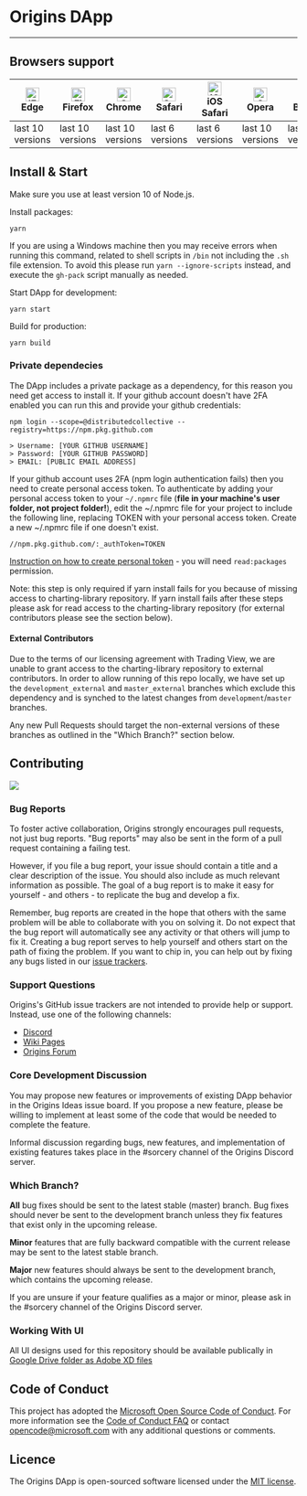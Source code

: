 # Origins DApp

---

## Browsers support

| <img src="https://raw.githubusercontent.com/alrra/browser-logos/master/src/edge/edge_48x48.png" alt="IE / Edge" width="24px" height="24px" /><br/>Edge | <img src="https://raw.githubusercontent.com/alrra/browser-logos/master/src/firefox/firefox_48x48.png" alt="Firefox" width="24px" height="24px" /><br/>Firefox | <img src="https://raw.githubusercontent.com/alrra/browser-logos/master/src/chrome/chrome_48x48.png" alt="Chrome" width="24px" height="24px" /><br/>Chrome | <img src="https://raw.githubusercontent.com/alrra/browser-logos/master/src/safari/safari_48x48.png" alt="Safari" width="24px" height="24px" /><br/>Safari | <img src="https://raw.githubusercontent.com/alrra/browser-logos/master/src/safari-ios/safari-ios_48x48.png" alt="iOS Safari" width="24px" height="24px" /><br/>iOS Safari | <img src="https://raw.githubusercontent.com/alrra/browser-logos/master/src/opera/opera_48x48.png" alt="Opera" width="24px" height="24px" /><br/>Opera | <img src="https://raw.githubusercontent.com/alrra/browser-logos/master/src/brave/brave_48x48.png" alt="Opera" width="24px" height="24px" /><br/>Brave |
| ------------------------------------------------------------------------------------------------------------------------------------------------------ | ------------------------------------------------------------------------------------------------------------------------------------------------------------- | --------------------------------------------------------------------------------------------------------------------------------------------------------- | --------------------------------------------------------------------------------------------------------------------------------------------------------- | ------------------------------------------------------------------------------------------------------------------------------------------------------------------------- | ----------------------------------------------------------------------------------------------------------------------------------------------------- | ----------------------------------------------------------------------------------------------------------------------------------------------------- |
| last 10 versions                                                                                                                                       | last 10 versions                                                                                                                                              | last 10 versions                                                                                                                                          | last 6 versions                                                                                                                                           | last 6 versions                                                                                                                                                           | last 10 versions                                                                                                                                      | last 10 versions                                                                                                                                      |

## Install & Start

Make sure you use at least version 10 of Node.js.

Install packages:

```shell
yarn
```

If you are using a Windows machine then you may receive errors when running this command, related to shell scripts in `/bin` not including the `.sh` file extension. To avoid this please run `yarn --ignore-scripts` instead, and execute the `gh-pack` script manually as needed.

Start DApp for development:

```shell
yarn start
```

Build for production:

```shell
yarn build
```

### Private dependecies

The DApp includes a private package as a dependency, for this reason you need get access to install it.
If your github account doesn't have 2FA enabled you can run this and provide your github credentials:

```
npm login --scope=@distributedcollective --registry=https://npm.pkg.github.com

> Username: [YOUR GITHUB USERNAME]
> Password: [YOUR GITHUB PASSWORD]
> EMAIL: [PUBLIC EMAIL ADDRESS]
```

If your github account uses 2FA (npm login authentication fails) then you need to create personal access token.
To authenticate by adding your personal access token to your `~/.npmrc` file (**file in your machine's user folder, not project folder!**), edit the ~/.npmrc file for your project to include the following line, replacing TOKEN with your personal access token. Create a new ~/.npmrc file if one doesn't exist.

```
//npm.pkg.github.com/:_authToken=TOKEN
```

[Instruction on how to create personal token](https://docs.github.com/en/github/authenticating-to-github/keeping-your-account-and-data-secure/creating-a-personal-access-token) - you will need `read:packages` permission.

Note: this step is only required if yarn install fails for you because of missing access to charting-library repository.
If yarn install fails after these steps please ask for read access to the charting-library repository (for external contributors please see the section below).

#### External Contributors

Due to the terms of our licensing agreement with Trading View, we are unable to grant access to the charting-library repository to external contributors. In order to allow running of this repo locally, we have set up the `development_external` and `master_external` branches which exclude this dependency and is synched to the latest changes from `development`/`master` branches.

Any new Pull Requests should target the non-external versions of these branches as outlined in the "Which Branch?" section below.

## Contributing

<a href="https://github.com/DistributedCollective/origins-fe/graphs/contributors">
  <img src="https://contrib.rocks/image?repo=DistributedCollective/origins-fe" />
</a>

### Bug Reports

To foster active collaboration, Origins strongly encourages pull requests, not just bug reports. "Bug reports" may also be sent in the form of a pull request containing a failing test.

However, if you file a bug report, your issue should contain a title and a clear description of the issue. You should also include as much relevant information as possible. The goal of a bug report is to make it easy for yourself - and others - to replicate the bug and develop a fix.

Remember, bug reports are created in the hope that others with the same problem will be able to collaborate with you on solving it. Do not expect that the bug report will automatically see any activity or that others will jump to fix it. Creating a bug report serves to help yourself and others start on the path of fixing the problem. If you want to chip in, you can help out by fixing any bugs listed in our [issue trackers]().

### Support Questions

Origins's GitHub issue trackers are not intended to provide help or support. Instead, use one of the following channels:

- [Discord]()
- [Wiki Pages]()
- [Origins Forum]()

### Core Development Discussion

You may propose new features or improvements of existing DApp behavior in the Origins Ideas issue board. If you propose a new feature, please be willing to implement at least some of the code that would be needed to complete the feature.

Informal discussion regarding bugs, new features, and implementation of existing features takes place in the #sorcery channel of the Origins Discord server.

### Which Branch?

**All** bug fixes should be sent to the latest stable (master) branch. Bug fixes should never be sent to the development branch unless they fix features that exist only in the upcoming release.

**Minor** features that are fully backward compatible with the current release may be sent to the latest stable branch.

**Major** new features should always be sent to the development branch, which contains the upcoming release.

If you are unsure if your feature qualifies as a major or minor, please ask in the #sorcery channel of the Origins Discord server.

### Working With UI

All UI designs used for this repository should be available publically in [Google Drive folder as Adobe XD files](https://drive.google.com/drive/folders/1e_VljWpANJe0o4VmIkKU5Ewo56l9iMaM?usp=sharing)
<!-- 
## Security Vulnerabilities

If you discover a security vulnerability within DApp, please submit your bug report to [Immunefi](https://immunefi.com/bounty/origins/) (there is bounty rewards). All security vulnerabilities will be promptly addressed. -->

## Code of Conduct

This project has adopted the [Microsoft Open Source Code of Conduct](https://opensource.microsoft.com/codeofconduct/). For more information see the [Code of Conduct FAQ](https://opensource.microsoft.com/codeofconduct/faq/) or contact [opencode@microsoft.com](mailto:opencode@microsoft.com) with any additional questions or comments.

## Licence

The Origins DApp is open-sourced software licensed under the [MIT license](LICENSE).
